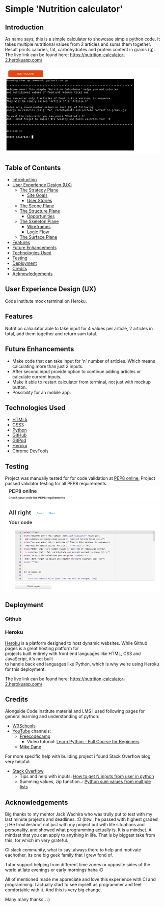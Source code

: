 # Simple 'Nutrition calculator'

## Introduction

As name says, this is a simple calculator to showcase simple python code.
It takes multiple nutritional values from 2 articles and sums them together.
Result prints calories, fat, carbohydrates and protein content in grams (g).
The live link can be found here: https://nutrition-calculator-2.herokuapp.com/

![Responsive Mockup](/heroku.jpeg)

## Table of Contents
* [Introduction](#introduction)
* [User Experience Design (UX)](#user-experience-design-ux)
    * [The Strategy Plane](#the-strategy-plane)
        * [Site Goals](#site-goals)
        * [User Stories](#user-stories)
    * [The Scope Plane](#the-scope-plane)
    * [The Structure Plane](#the-structure-plane)
        * [Opportunities](#opportunities)
    * [The Skeleton Plane](#the-skeleton-plane)
        * [Wireframes](#wireframe-mockups)
        * [Logic Flow](#logic-flow)
    * [The Surface Plane](#the-surface-plane)
* [Features](#features)
* [Future Enhancements](#future-enhancements)
* [Technologies Used](#technologies-used)
* [Testing](#testing)
* [Deployment](#deployment)
* [Credits](#credits)
* [Acknowledgements](#acknowledgements)


## User Experience Design (UX)

Code Institute mock terminal on Heroku.

## Features

Nutrition calculator able to take input for 4 values per article, 2 articles in total, add them together and return sum total.

## Future Enhancements

- Make code that can take input for 'n' number of articles. Which means calculating more than just 2 inputs.
- After second input provide option to continue adding articles or calculate current inputs.
- Make it able to restart calculator from terminal, not just with mockup button.
- Possibility for an mobile app.

## Technologies Used

- [HTML5](https://en.wikipedia.org/wiki/HTML5)
- [CSS3](https://en.wikipedia.org/wiki/CSS)
- [Python](https://www.python.org/) 
- [GitHub](https://github.com/)
- [GitPod](https://www.gitpod.io/)
- [Heroku](https://www.heroku.com)
- [Chrome DevTools](https://developer.chrome.com/docs/devtools/)

## Testing

Project was manually tested for for code validation at [PEP8 online.](http://pep8online.com)
Project passed validator testing for all PEP8 requirements. ![Validator Testing](/PEP8.jpeg)

## Deployment

### Github

### Heroku

[Heroku](https://www.heroku.com) is a platform designed to host dynamic websites. While Github pages is a great hosting platform for  
projects built entirely with front end languages  like HTML, CSS and JavaScript, it's not built  
to handle back end languages like Python, which  is why we're using Heroku for this deployment.

The live link can be found here: https://nutrition-calculator-2.herokuapp.com/

## Credits

Alongside Code institute material and LMS i used following pages for general learning and understanding of python:
- [W3Schools](https://www.w3schools.com/)
- [YouTube](https://www.youtube.com/) channels:
  - [Freecodecamp](https://www.youtube.com/c/Freecodecamp)
    - Video tutorial: [Learn Python - Full Course for Beginners](https://www.youtube.com/watch?v=rfscVS0vtbw)
  - [Mike Dane](https://www.youtube.com/c/GiraffeAcademy)

For more specific help with building project i found Stack Overflow blog very helpful:
- [Stack Overflow](https://stackoverflow.com/)
  - Tips and help with inputs: [How to get N inputs from user in python](https://stackoverflow.com/questions/30786513/how-to-get-n-inputs-from-user-in-python)
  - Summing values, zip function..: [Python sum values from multiple lists](https://stackoverflow.com/questions/52703442/python-sum-values-from-multiple-lists-more-than-two)
 

## Acknowledgements

Big thanks to my mentor Jack Wachira who was trully put to test with my last minute projects and deadlines. :D (btw., he passed with highest grades! ;)
He troubleshoot not just with my project but with life situations and personality, and showed what programming actually is. It is a mindset. A mindset that you can apply to anything in life. That is by biggest take from this, for which im very grateful.

CI slack community, what to say..always there to help and motivate eachother, its one big geek family that i grew fond of.

Tutor support helping from different time zones or opposite sides of the world at late evenings or early mornings haha :D

All of mentioned made me appreciate and love this experience with CI and programming. I actually start to see myself as programmer and feel comfortable with it. And this is very big change.

Many many thanks.. :)